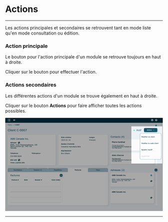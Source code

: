 # Actions

---

Les actions principales et secondaires se retrouvent tant en mode liste qu'en mode consultation ou édition.

### **Action principale**

Le bouton pour l'action principale d'un module se retrouve toujours en haut à droite.

Cliquer sur le bouton pour effectuer l'action.

### **Actions secondaires**

Les différentes actions d'un module se trouve également en haut à droite.

Cliquer sur le bouton **Actions** pour faire afficher toutes les actions possibles.

![](../../static/img/Fonctionnalites_actions_01.png)

---